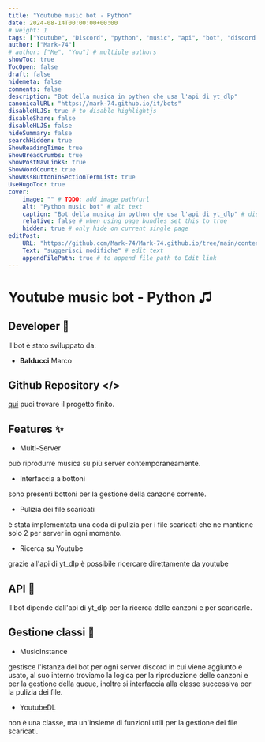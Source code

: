 ```yaml
---
title: "Youtube music bot - Python"
date: 2024-08-14T00:00:00+00:00
# weight: 1
tags: ["Youtube", "Discord", "python", "music", "api", "bot", "discord bot", "yt_dlp"]
author: ["Mark-74"]
# author: ["Me", "You"] # multiple authors
showToc: true
TocOpen: false
draft: false
hidemeta: false
comments: false
description: "Bot della musica in python che usa l'api di yt_dlp"
canonicalURL: "https://mark-74.github.io/it/bots"
disableHLJS: true # to disable highlightjs
disableShare: false
disableHLJS: false
hideSummary: false
searchHidden: true
ShowReadingTime: true
ShowBreadCrumbs: true
ShowPostNavLinks: true
ShowWordCount: true
ShowRssButtonInSectionTermList: true
UseHugoToc: true
cover:
    image: "" # TODO: add image path/url
    alt: "Python music bot" # alt text
    caption: "Bot della musica in python che usa l'api di yt_dlp" # display caption under cover
    relative: false # when using page bundles set this to true
    hidden: true # only hide on current single page
editPost:
    URL: "https://github.com/Mark-74/Mark-74.github.io/tree/main/content/it/bots"
    Text: "suggerisci modifiche" # edit text
    appendFilePath: true # to append file path to Edit link
---
```

# Youtube music bot - Python ♫

## Developer 🤖
Il bot è stato sviluppato da:

- **Balducci** Marco

## Github Repository </>
[qui](https://github.com/Mark-74/Python_discord_youtube_bot) puoi trovare il progetto finito. 

## Features ✨
- Multi-Server

può riprodurre musica su più server contemporaneamente.
- Interfaccia a bottoni

sono presenti bottoni per la gestione della canzone corrente.
- Pulizia dei file scaricati

è stata implementata una coda di pulizia per i file scaricati che ne mantiene solo 2 per server in ogni momento.
- Ricerca su Youtube

grazie all'api di yt_dlp è possibile ricercare direttamente da youtube

## API 🔗
Il bot dipende dall'api di yt_dlp per la ricerca delle canzoni e per scaricarle.

## Gestione classi 📜
- MusicInstance

gestisce l'istanza del bot per ogni server discord in cui viene aggiunto e usato, al suo interno troviamo la logica per la riproduzione delle canzoni e per la gestione della queue, inoltre si interfaccia alla classe successiva per la pulizia dei file.
- YoutubeDL

non è una classe, ma un'insieme di funzioni utili per la gestione dei file scaricati.